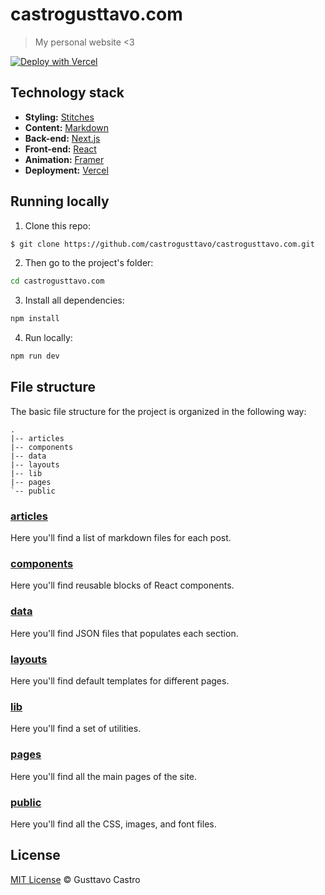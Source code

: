 # castrogusttavo.com

> My personal website <3

[![Deploy with Vercel](https://vercel.com/button)](https://vercel.com/new/clone?repository-url=https%3A%2F%2Fgithub.com%2Fcastrogusttavo%2Fcastrogusttavo.com)

## Technology stack

- **Styling:** [Stitches](https://stitches.dev/)
- **Content:** [Markdown](https://daringfireball.net/projects/markdown/)
- **Back-end:** [Next.js](https://nextjs.org/)
- **Front-end:** [React](https://reactjs.org/)
- **Animation:** [Framer](https://www.framer.com/docs/animation/)
- **Deployment:** [Vercel](https://vercel.com/)

## Running locally

1. Clone this repo:

```sh
$ git clone https://github.com/castrogusttavo/castrogusttavo.com.git
```

2. Then go to the project's folder:

```sh
cd castrogusttavo.com
```

3. Install all dependencies:

```sh
npm install
```

4. Run locally:

```sh
npm run dev
```

## File structure

The basic file structure for the project is organized in the following way:

```
.
|-- articles
|-- components
|-- data
|-- layouts
|-- lib
|-- pages
`-- public
```

### [articles](https://github.com/castrogusttavo/castrogusttavo.com/tree/master/articles)

Here you'll find a list of markdown files for each post.

### [components](https://github.com/castrogusttavo/castrogusttavo.com/tree/master/components)

Here you'll find reusable blocks of React components.

### [data](https://github.com/castrogusttavo/castrogusttavo.com/tree/master/data)

Here you'll find JSON files that populates each section.

### [layouts](https://github.com/castrogusttavo/castrogusttavo.com/tree/master/layouts)

Here you'll find default templates for different pages.

### [lib](https://github.com/castrogusttavo/castrogusttavo.com/tree/master/lib)

Here you'll find a set of utilities.

### [pages](https://github.com/castrogusttavo/castrogusttavo.com/tree/master/pages)

Here you'll find all the main pages of the site.

### [public](https://github.com/castrogusttavo/castrogusttavo.com/blob/master/public)

Here you'll find all the CSS, images, and font files.

## License

[MIT License](http://castrogusttavo.mit-license.org/) © Gusttavo Castro
